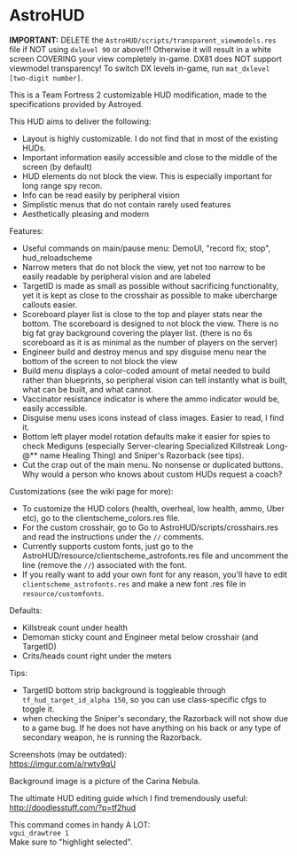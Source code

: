 # AstroHUD

**IMPORTANT:** DELETE the `AstroHUD/scripts/transparent_viewmodels.res` file if NOT using `dxlevel 90` or above!!! Otherwise it will result in a white screen COVERING your view completely in-game. DX81 does NOT support viewmodel transparency! To switch DX levels in-game, run `mat_dxlevel [two-digit number]`.

This is a Team Fortress 2 customizable HUD modification, made to the specifications provided by Astroyed.

This HUD aims to deliver the following:
* Layout is highly customizable. I do not find that in most of the existing HUDs.
* Important information easily accessible and close to the middle of the screen (by default)
* HUD elements do not block the view. This is especially important for long range spy recon.
* Info can be read easily by peripheral vision
* Simplistic menus that do not contain rarely used features
* Aesthetically pleasing and modern

Features:
* Useful commands on main/pause menu: DemoUI, "record fix; stop", hud_reloadscheme
* Narrow meters that do not block the view, yet not too narrow to be easily readable by peripheral vision and are labeled
* TargetID is made as small as possible without sacrificing functionality, yet it is kept as close to the crosshair as possible to make ubercharge callouts easier.
* Scoreboard player list is close to the top and player stats near the bottom. The scoreboard is designed to not block the view. There is no big fat gray background covering the player list. (there is no 6s scoreboard as it is as minimal as the number of players on the server)
* Engineer build and destroy menus and spy disguise menu near the bottom of the screen to not block the view
* Build menu displays a color-coded amount of metal needed to build rather than blueprints, so peripheral vision can tell instantly what is built, what can be built, and what cannot.
* Vaccinator resistance indicator is where the ammo indicator would be, easily accessible.
* Disguise menu uses icons instead of class images. Easier to read, I find it.
* Bottom left player model rotation defaults make it easier for spies to check Mediguns (especially Server-clearing Specialized Killstreak Long-@** name Healing Thing) and Sniper's Razorback (see tips).
* Cut the crap out of the main menu. No nonsense or duplicated buttons. Why would a person who knows about custom HUDs request a coach?

Customizations (see the wiki page for more):
* To customize the HUD colors (health, overheal, low health, ammo, Uber etc), go to the clientscheme_colors.res file.
* For the custom crosshair, go to Go to AstroHUD/scripts/crosshairs.res and read the instructions under the `//` comments.
* Currently supports custom fonts, just go to the AstroHUD/resource/clientscheme_astrofonts.res file and uncomment the line (remove the `//`) associated with the font.
* If you really want to add your own font for any reason, you'll have to edit `clientscheme_astrofonts.res` and make a new font .res file in `resource/customfonts`.

Defaults:
* Killstreak count under health
* Demoman sticky count and Engineer metal below crosshair (and TargetID)
* Crits/heads count right under the meters

Tips:
* TargetID bottom strip background is toggleable through `tf_hud_target_id_alpha 150`, so you can use class-specific cfgs to toggle it.
* when checking the Sniper's secondary, the Razorback will not show due to a game bug. If he does not have anything on his back or any type of secondary weapon, he is running the Razorback.

Screenshots (may be outdated):<br/>
https://imgur.com/a/rwty9qU

Background image is a picture of the Carina Nebula.

The ultimate HUD editing guide which I find tremendously useful:<br/>
<http://doodlesstuff.com/?p=tf2hud>

This command comes in handy A LOT:<br/>
`vgui_drawtree 1`<br/>
Make sure to "highlight selected".
